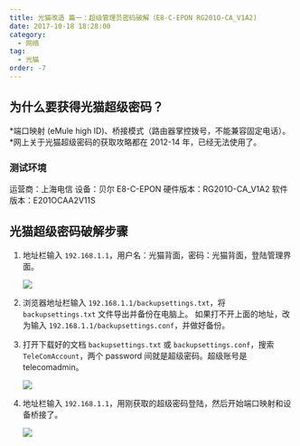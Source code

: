 ```yaml
---
title: 光猫改造 篇一：超级管理员密码破解（E8-C-EPON RG201O-CA_V1A2)
date: 2017-10-18 18:28:00
category:
  - 网络
tag:
  - 光猫
order: -7
---
```


## 为什么要获得光猫超级密码？

*端口映射 (eMule high ID)、桥接模式（路由器掌控拨号，不能兼容固定电话）。*网上关于光猫超级密码的获取攻略都在 2012-14 年，已经无法使用了。

### 测试环境

运营商：上海电信
设备：贝尔 E8-C-EPON
硬件版本：RG201O-CA_V1A2
软件版本：E201OCAA2V11S

## 光猫超级密码破解步骤

1. 地址栏输入 `192.168.1.1`，用户名：光猫背面，密码：光猫背面，登陆管理界面。

   ![](https://pic1.zhimg.com/v2-9e43bc86b9095f3f6c2cfa4bd58dcd68_r.jpg)

2. 浏览器地址栏输入 `192.168.1.1/backupsettings.txt`，将 `backupsettings.txt` 文件导出并备份在电脑上。
   如果打不开上面的地址，改为输入 `192.168.1.1/backupsettings.conf`，并做好备份。

3. 打开下载好的文档 `backupsettings.txt` 或 `backupsettings.conf`，搜索 `TeleComAccount`，两个 password 间就是超级密码。超级账号是 telecomadmin。

   ![](https://pic3.zhimg.com/v2-ee441dd18cc8e5f6303fdaef82b6d476_r.jpg)

4. 地址栏输入 `192.168.1.1`，用刚获取的超级密码登陆，然后开始端口映射和设备桥接了。

   ![](https://pic1.zhimg.com/v2-31d6bb6b90be541c186a360fe2dd323c_r.jpg)
